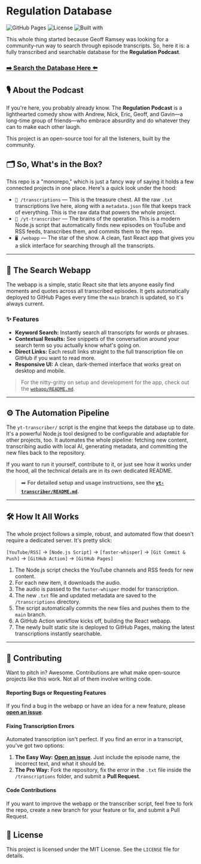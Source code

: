 # Regulation Database

![GitHub Pages](https://img.shields.io/badge/Deploy-GitHub%20Pages-blue.svg)
![License](https://img.shields.io/badge/License-MIT-green.svg)
![Built with](https://img.shields.io/badge/Built%20with-React-61DAFB.svg)

This whole thing started because Geoff Ramsey was looking for a community-run way to search through episode transcripts. So, here it is: a fully transcribed and searchable database for the **Regulation Podcast**.

### **[➡️ Search the Database Here ⬅️](https://www.regulatabase.com)**

## 🎙️ About the Podcast

If you're here, you probably already know. The **Regulation Podcast** is a lighthearted comedy show with Andrew, Nick, Eric, Geoff, and Gavin—a long-time group of friends—who embrace absurdity and do whatever they can to make each other laugh.

This project is an open-source tool for all the listeners, built by the community.

## 🗂️ So, What's in the Box?

This repo is a "monorepo," which is just a fancy way of saying it holds a few connected projects in one place. Here's a quick look under the hood:

-   `📂 /transcriptions` — This is the treasure chest. All the raw `.txt` transcriptions live here, along with a `metadata.json` file that keeps track of everything. This is the raw data that powers the whole project.
-   `🤖 /yt-transcriber` — The brains of the operation. This is a modern Node.js script that automatically finds new episodes on YouTube and RSS feeds, transcribes them, and commits them to the repo.
-   `🖥️ /webapp` — The star of the show. A clean, fast React app that gives you a slick interface for searching through all the transcripts.

---

## 🚀 The Search Webapp

The webapp is a simple, static React site that lets anyone easily find moments and quotes across all transcribed episodes. It gets automatically deployed to GitHub Pages every time the `main` branch is updated, so it's always current.

### ✨ Features

-   **Keyword Search:** Instantly search all transcripts for words or phrases.
-   **Contextual Results:** See snippets of the conversation around your search term so you actually know what's going on.
-   **Direct Links:** Each result links straight to the full transcription file on GitHub if you want to read more.
-   **Responsive UI:** A clean, dark-themed interface that works great on desktop and mobile.

> For the nitty-gritty on setup and development for the app, check out the [`webapp/README.md`](webapp/README.md).

---

## ⚙️ The Automation Pipeline

The `yt-transcriber/` script is the engine that keeps the database up to date. It's a powerful Node.js tool designed to be configurable and adaptable for other projects, too. It automates the whole pipeline: fetching new content, transcribing audio with local AI, generating metadata, and committing the new files back to the repository.

If you want to run it yourself, contribute to it, or just see how it works under the hood, all the technical details are in its own dedicated README.

> ➡️ **For detailed setup and usage instructions, see the [`yt-transcriber/README.md`](yt-transcriber/README.md).**

---

## 🛠️ How It All Works

The whole project follows a simple, robust, and automated flow that doesn't require a dedicated server. It's pretty slick:

`[YouTube/RSS]` → `[Node.js Script]` → `[faster-whisper]` → `[Git Commit & Push]` → `[GitHub Action]` → `[GitHub Pages]`

1.  The Node.js script checks the YouTube channels and RSS feeds for new content.
2.  For each new item, it downloads the audio.
3.  The audio is passed to the `faster-whisper` model for transcription.
4.  The new `.txt` file and updated metadata are saved to the `/transcriptions` directory.
5.  The script automatically commits the new files and pushes them to the `main` branch.
6.  A GitHub Action workflow kicks off, building the React webapp.
7.  The newly built static site is deployed to GitHub Pages, making the latest transcriptions instantly searchable.

---

## 🙏 Contributing

Want to pitch in? Awesome. Contributions are what make open-source projects like this work. Not all of them involve writing code.

#### Reporting Bugs or Requesting Features

If you find a bug in the webapp or have an idea for a new feature, please **[open an issue](https://github.com/SamOhrenberg/regulation-database/issues)**.

#### Fixing Transcription Errors

Automated transcription isn't perfect. If you find an error in a transcript, you've got two options:
1.  **The Easy Way:** **[Open an issue](https://github.com/SamOhrenberg/regulation-database/issues)**. Just include the episode name, the incorrect text, and what it should be.
2.  **The Pro Way:** Fork the repository, fix the error in the `.txt` file inside the `/transcriptions` folder, and submit a **Pull Request**.

#### Code Contributions

If you want to improve the webapp or the transcriber script, feel free to fork the repo, create a new branch for your feature or fix, and submit a Pull Request.

## 📜 License

This project is licensed under the MIT License. See the `LICENSE` file for details.